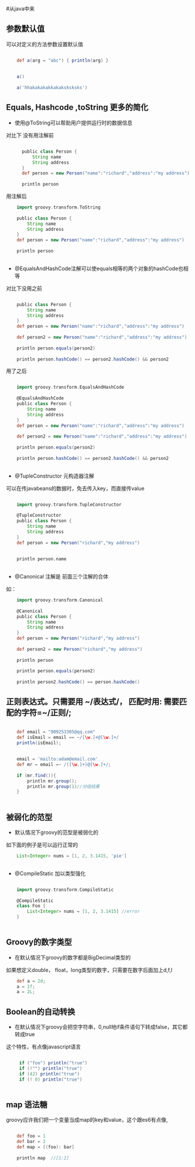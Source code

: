 #从java中来

## 参数默认值

可以对定义的方法参数设置默认值


```groovy

    def a(arg = "abc") { println(arg) }
    
    
    a()
    
    a('hhakakakakkakaksksksks')


```

## Equals, Hashcode ,toString  更多的简化

* 使用@ToString可以帮助用户提供运行时的数据信息

对比下 没有用注解前
````groovy

      public class Person {
          String name
          String address
      }
      def person = new Person("name":"richard","address":"my address")
 
      println person 
````


用注解后

````groovy
    import groovy.transform.ToString
    
    public class Person {
        String name
        String address
    }
    def person = new Person("name":"richard","address":"my address")
    
    println person
   
````


* @EqualsAndHashCode注解可以使equals相等的两个对象的hashCode也相等

对比下没用之前

````groovy

    public class Person {
        String name
        String address
    }
    def person = new Person("name":"richard","address":"my address")
    
    def person2 = new Person("name":"richard","address":"my address")
    
    println person.equals(person2)
    
    println person.hashCode() == person2.hashCode() && person2

````
用了之后

````groovy

    import groovy.transform.EqualsAndHashCode
    
    @EqualsAndHashCode
    public class Person {
        String name
        String address
    }
    def person = new Person("name":"richard","address":"my address")
    
    def person2 = new Person("name":"richard","address":"my address")
    
    println person.equals(person2)
    
    println person.hashCode() == person2.hashCode() && person2
    

````

* @TupleConstructor 元构造器注解

可以在传javabeans的数据时，免去传入key，而直接传value

````groovy

    import groovy.transform.TupleConstructor
    
    @TupleConstructor
    public class Person {
        String name
        String address
    }
    def person = new Person("richard","my address")
    
    
    println person.name
    
````

* @Canonical 注解是 前面三个注解的合体

如：

```groovy
    import groovy.transform.Canonical
    
    @Canonical
    public class Person {
        String name
        String address
    }
    def person = new Person("richard","my address")
    
    def person2 = new Person("richard","my address")
    
    println person
    
    println person.equals(person2)
    
    println person2.hashCode() == person.hashCode()

```


## 正则表达式。只需要用 ~/表达式/， 匹配时用: 需要匹配的字符=~/正则/;

```groovy

    def email = "909253305@qq.com"
    def isEmail = email == ~/[\w.]+@[\w.]+/
    println(isEmail);
    
    
    email = 'mailto:adam@email.com'
    def mr = email =~ /([\w.]+)@[\w.]+/;
    
    if (mr.find()){
        println mr.group();
        println mr.group(1)//分组结果
    }
    
```


## 被弱化的范型

* 默认情况下groovy的范型是被弱化的

如下面的例子是可以运行正常的

```groovy
    List<Integer> nums = [1, 2, 3.1415, 'pie']
    
```

* @CompileStatic 加以类型强化

```groovy

    import groovy.transform.CompileStatic
    
    @CompileStatic
    class Foo {
        List<Integer> nums = [1, 2, 3.1415] //error
    }
    
```

## Groovy的数字类型

* 在默认情况下groovy的数字都是BigDecimal类型的

如果想定义double， float，long类型的数字，只需要在数字后面加上d,f,l

```groovy
    def a = 2d;
    a = 1f;
    a = 2L;

```


## Boolean的自动转换

* 在默认情况下groovy会把空字符串，0,null地if条件语句下转成false，其它都转成true

 这个特性，有点像javascript语言

````groovy

     if ("foo") println("true")
     if (!"") println("true")
     if (42) println("true")
     if (! 0) println("true")
     
````

## map 语法糖

groovy应许我们把一个变量当成map的key和value，这个跟es6有点像,



````groovy

    def foo = 1
    def bar = 2
    def map = [(foo): bar]
    
    println map  //[1:2]

````


